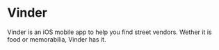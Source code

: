  # Vinder
Vinder is an iOS mobile app to help you find street vendors. Wether it is food or memorabilia, Vinder has it.

